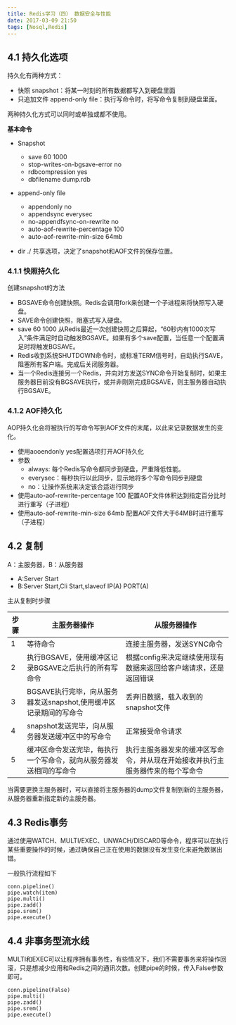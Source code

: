 ```yaml
---
title: Redis学习（四） 数据安全与性能 
date: 2017-03-09 21:50
tags: [Nosql,Redis]
---
```


## 4.1 持久化选项
持久化有两种方式：

- 快照 snapshot：将某一时刻的所有数据都写入到硬盘里面
- 只追加文件 append-only file：执行写命令时，将写命令复制到硬盘里面。

两种持久化方式可以同时或单独或都不使用。

<!--more-->

**基本命令**

- Snapshot
    - save 60 1000
    - stop-writes-on-bgsave-error no
    - rdbcompression yes
    - dbfilename dump.rdb

- append-only file
    - appendonly no
    - appendsync everysec
    - no-appendfsync-on-rewrite no
    - auto-aof-rewrite-percentage 100
    - auto-aof-rewrite-min-size 64mb

- dir ./ 共享选项，决定了snapshot和AOF文件的保存位置。




### 4.1.1 快照持久化

创建snapshot的方法

- BGSAVE命令创建快照。Redis会调用fork来创建一个子进程来将快照写入硬盘。
- SAVE命令创建快照，阻塞式写入硬盘。
- save 60 1000 从Redis最近一次创建快照之后算起，“60秒内有1000次写入”条件满足时自动触发BGSAVE。如果有多个save配置，当任意一个配置满足时将触发BGSAVE。
- Redis收到系统SHUTDOWN命令时，或标准TERM信号时，自动执行SAVE，阻塞所有客户端。完成后关闭服务器。
- 当一个Redis连接另一个Redis，并向对方发送SYNC命令开始复制时，如果主服务器目前没有BGSAVE执行，或并非刚刚完成BGSAVE，则主服务器自动执行BGSAVE。

### 4.1.2 AOF持久化
AOP持久化会将被执行的写命令写到AOF文件的末尾，以此来记录数据发生的变化。

- 使用aooendonly yes配置选项打开AOF持久化
- 参数
    - always: 每个Redis写命令都同步到硬盘，严重降低性能。
    - everysec：每秒执行以此同步，显示地将多个写命令同步到硬盘
    - no：让操作系统来决定该合适进行同步
- 使用auto-aof-rewrite-percentage 100 配置AOF文件体积达到指定百分比时进行重写（子进程）
- 使用auto-aof-rewrite-min-size 64mb 配置AOF文件大于64MB时进行重写（子进程）

## 4.2 复制
A：主服务器，B：从服务器

- A:Server Start
- B:Server Start,Cli Start,slaveof IP(A) PORT(A)

主从复制时步骤

|步骤  | 主服务器操作 | 从服务器操作 |
| --- | --- | --- |
| 1 | 等待命令 | 连接主服务器，发送SYNC命令 |
| 2 | 执行BGSAVE，使用缓冲区记录BGSAVE之后执行的所有写命令 |根据config来决定继续使用现有数据来返回给客户端请求，还是返回错误 |
| 3 | BGSAVE执行完毕，向从服务器发送snapshot,使用缓冲区记录期间的写命令 | 丢弃旧数据，载入收到的snapshot文件 |
| 4 | snapshot发送完毕，向从服务器发送缓冲区中的写命令 | 正常接受命令请求 |
| 5 | 缓冲区命令发送完毕，每执行一个写命令，就向从服务器发送相同的写命令 | 执行主服务器发来的缓冲区写命令，并从现在开始接收并执行主服务器传来的每个写命令 |



当需要更换主服务器时，可以直接将主服务器的dump文件复制到新的主服务器，从服务器重新指定新的主服务器。

## 4.3 Redis事务

通过使用WATCH、MULTI/EXEC、UNWACH/DISCARD等命令，程序可以在执行某些重要操作的时候，通过确保自己正在使用的数据没有发生变化来避免数据出错。

一般执行流程如下

```commandline
conn.pipeline()
pipe.watch(item)
pipe.multi()
pipe.zadd()
pipe.srem()
pipe.execute()
```
## 4.4 非事务型流水线

MULTI和EXEC可以让程序拥有事务性，有些情况下，我们不需要事务来将操作回滚，只是想减少应用和Redis之间的通讯次数。创建pipe的时候，传入False参数即可。

```commandline
conn.pipeline(False)
pipe.multi()
pipe.zadd()
pipe.srem()
pipe.execute()
```

